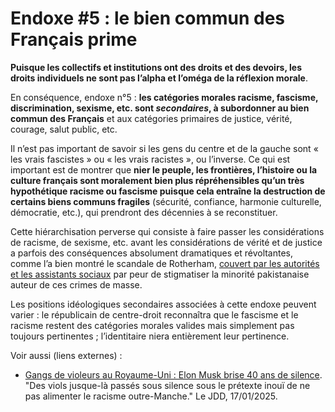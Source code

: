 # Endoxe #5 : le bien commun des Français prime

**Puisque les collectifs et institutions ont des droits et des devoirs, les droits individuels ne sont pas l’alpha et l’oméga de la réflexion morale**.

En conséquence, endoxe n°5 : **les catégories morales racisme, fascisme, discrimination, sexisme, etc. sont&#x20;**_**secondaires**_**, à subordonner au bien commun des Français** et aux catégories primaires de justice, vérité, courage, salut public, etc.

Il n’est pas important de savoir si les gens du centre et de la gauche sont « les vrais fascistes » ou « les vrais racistes », ou l’inverse. Ce qui est important est de montrer que **nier le peuple, les frontières, l’histoire ou la culture français sont moralement bien plus répréhensibles qu’un très hypothétique racisme ou fascisme puisque cela entraîne la destruction de certains biens communs fragiles** (sécurité, confiance, harmonie culturelle, démocratie, etc.), qui prendront des décennies à se reconstituer.

Cette hiérarchisation perverse qui consiste à faire passer les considérations de racisme, de sexisme, etc. avant les considérations de vérité et de justice a parfois des conséquences absolument dramatiques et révoltantes, comme l’a bien montré le scandale de Rotherham, [couvert par les autorités et les assistants sociaux](https://www.lejdd.fr/international/gangs-de-violeurs-au-royaume-uni-elon-musk-brise-quarante-ans-de-silence-153884) par peur de stigmatiser la minorité pakistanaise auteur de ces crimes de masse.

Les positions idéologiques secondaires associées à cette endoxe peuvent varier : le républicain de centre-droit reconnaîtra que le fascisme et le racisme restent des catégories morales valides mais simplement pas toujours pertinentes ; l’identitaire niera entièrement leur pertinence.



Voir aussi (liens externes) :

* [Gangs de violeurs au Royaume-Uni : Elon Musk brise 40 ans de silence](https://www.lejdd.fr/international/gangs-de-violeurs-au-royaume-uni-elon-musk-brise-quarante-ans-de-silence-153884). "Des viols jusque-là passés sous silence sous le prétexte inouï de ne pas alimenter le racisme outre-Manche." Le JDD, 17/01/2025.&#x20;
